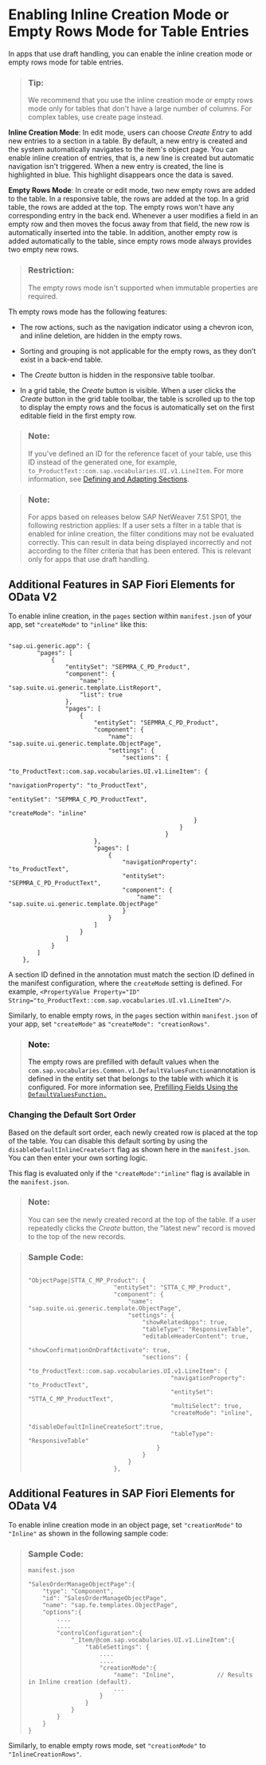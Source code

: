 <!-- loiocfb04f0c58e7409992feb4c91aa9410b -->

# Enabling Inline Creation Mode or Empty Rows Mode for Table Entries

In apps that use draft handling, you can enable the inline creation mode or empty rows mode for table entries.

> ### Tip:  
> We recommend that you use the inline creation mode or empty rows mode only for tables that don't have a large number of columns. For complex tables, use create page instead.

**Inline Creation Mode**: In edit mode, users can choose *Create Entry* to add new entries to a section in a table. By default, a new entry is created and the system automatically navigates to the item's object page. You can enable inline creation of entries, that is, a new line is created but automatic navigation isn't triggered. When a new entry is created, the line is highlighted in blue. This highlight disappears once the data is saved.

**Empty Rows Mode**: In create or edit mode, two new empty rows are added to the table. In a responsive table, the rows are added at the top. In a grid table, the rows are added at the top. The empty rows won't have any corresponding entry in the back end. Whenever a user modifies a field in an empty row and then moves the focus away from that field, the new row is automatically inserted into the table. In addition, another empty row is added automatically to the table, since empty rows mode always provides two empty new rows.

> ### Restriction:  
> The empty rows mode isn't supported when immutable properties are required.

Th empty rows mode has the following features:

-   The row actions, such as the navigation indicator using a chevron icon, and inline deletion, are hidden in the empty rows.

-   Sorting and grouping is not applicable for the empty rows, as they don’t exist in a back-end table.

-   The *Create* button is hidden in the responsive table toolbar.

-   In a grid table, the *Create* button is visible. When a user clicks the *Create* button in the grid table toolbar, the table is scrolled up to the top to display the empty rows and the focus is automatically set on the first editable field in the first empty row.


> ### Note:  
> If you've defined an ID for the reference facet of your table, use this ID instead of the generated one, for example, `to_ProductText::com.sap.vocabularies.UI.v1.LineItem`. For more information, see [Defining and Adapting Sections](defining-and-adapting-sections-facfea0.md).

> ### Note:  
> For apps based on releases below SAP NetWeaver 7.51 SP01, the following restriction applies: If a user sets a filter in a table that is enabled for inline creation, the filter conditions may not be evaluated correctly. This can result in data being displayed incorrectly and not according to the filter criteria that has been entered. This is relevant only for apps that use draft handling.



<a name="loiocfb04f0c58e7409992feb4c91aa9410b__section_app_g2l_hrb"/>

## Additional Features in SAP Fiori Elements for OData V2

To enable inline creation, in the `pages` section within `manifest.json` of your app, set `"createMode"` to `"inline"` like this:

```

"sap.ui.generic.app": {
        "pages": [
            {
                "entitySet": "SEPMRA_C_PD_Product",
                "component": {
                    "name": "sap.suite.ui.generic.template.ListReport",
                    "list": true
                },
                "pages": [
                    {
                        "entitySet": "SEPMRA_C_PD_Product",
                        "component": {
                            "name": "sap.suite.ui.generic.template.ObjectPage",
                            "settings": {
                                "sections": {
                                                    "to_ProductText::com.sap.vocabularies.UI.v1.LineItem": {
                                                            "navigationProperty": "to_ProductText",
                                                            "entitySet": "SEPMRA_C_PD_ProductText",
                                                            "createMode": "inline"
                                                    }
                                                }
                                            }
                        },
                        "pages": [
                            {
                                "navigationProperty": "to_ProductText",
                                "entitySet": "SEPMRA_C_PD_ProductText",
                                "component": {
                                    "name": "sap.suite.ui.generic.template.ObjectPage"
                                }
                            }
                        ]
                    }
                ]
            }
        ]
    },

```

A section ID defined in the annotation must match the section ID defined in the manifest configuration, where the `createMode` setting is defined. For example, `<PropertyValue Property="ID" String="to_ProductText::com.sap.vocabularies.UI.v1.LineItem"/>`.

Similarly, to enable empty rows, in the `pages` section within `manifest.json` of your app, set `"createMode"` as `"createMode": "creationRows"`.

> ### Note:  
> The empty rows are prefilled with default values when the `com.sap.vocabularies.Common.v1.DefaultValuesFunction`annotation is defined in the entity set that belongs to the table with which it is configured. For more information see, [Prefilling Fields Using the `DefaultValuesFunction.`](prefilling-fields-using-the-defaultvaluesfunction-5ada91c.md)



### Changing the Default Sort Order

Based on the default sort order, each newly created row is placed at the top of the table. You can disable this default sorting by using the `disableDefaultInlineCreateSort` flag as shown here in the `manifest.json`. You can then enter your own sorting logic.

This flag is evaluated only if the `"createMode":"inline"` flag is available in the `manifest.json`.

> ### Note:  
> You can see the newly created record at the top of the table. If a user repeatedly clicks the *Create* button, the "latest new" record is moved to the top of the new records.

> ### Sample Code:  
> ```
> 
> "ObjectPage|STTA_C_MP_Product": {
>                         "entitySet": "STTA_C_MP_Product",
>                         "component": {
>                             "name": "sap.suite.ui.generic.template.ObjectPage",
>                             "settings": {
>                                 "showRelatedApps": true,
>                                 "tableType": "ResponsiveTable",
>                                 "editableHeaderContent": true,
>                                 "showConfirmationOnDraftActivate": true,
>                                 "sections": {
>                                     "to_ProductText::com.sap.vocabularies.UI.v1.LineItem": {
>                                         "navigationProperty": "to_ProductText",
>                                         "entitySet": "STTA_C_MP_ProductText",
>                                         "multiSelect": true,
>                                         "createMode": "inline",
>                                         "disableDefaultInlineCreateSort":true,
>                                         "tableType": "ResponsiveTable"
>                                     }
>                                 }
>                             }
>                         },
> 
> ```



<a name="loiocfb04f0c58e7409992feb4c91aa9410b__section_alg_jt1_1gb"/>

## Additional Features in SAP Fiori Elements for OData V4

To enable inline creation mode in an object page, set `"creationMode"` to `"Inline"` as shown in the following sample code:

> ### Sample Code:  
> `manifest.json`
> 
> ```
> "SalesOrderManageObjectPage":{                  
>     "type": "Component",                  
>     "id": "SalesOrderManageObjectPage",                  
>     "name": "sap.fe.templates.ObjectPage",                  
>     "options":{
>         ....
>         ....                                
>         "controlConfiguration":{                              
>             "_Item/@com.sap.vocabularies.UI.v1.LineItem":{
>                 "tableSettings": {
>                     ....
>                     ....           
>                     "creationMode":{                                          
>                         "name": "Inline",            // Results in Inline creation (default).                               
>                         ...                          
>                     }                                  
>                 }                              
>             }                      
>         }      
>     }
> }
> ```

Similarly, to enable empty rows mode, set `"creationMode"` to `"InlineCreationRows"`.

